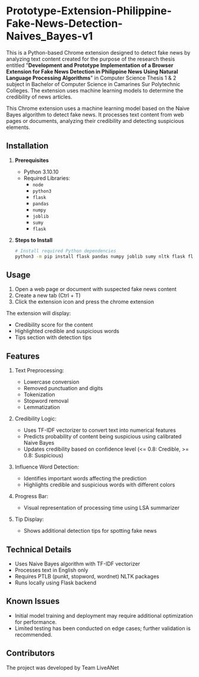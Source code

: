 # Prototype-Extension-Philippine-Fake-News-Detection-Naives_Bayes-v1

This is a Python-based Chrome extension designed to detect fake news by analyzing text content created for the purpose of the research thesis entitled "**Development and Prototype Implementation of a Browser Extension for Fake News Detection in Philippine News Using Natural Language Processing Algorithms**" in Computer Science Thesis 1 & 2 subject in Bachelor of Computer Science in Camarines Sur Polytechnic Colleges. The extension uses machine learning models to determine the credibility of news articles.


This Chrome extension uses a machine learning model based on the Naive Bayes algorithm to detect fake news. It processes text content from web pages or documents, analyzing their credibility and detecting suspicious elements.



## Installation

1. **Prerequisites**
   - Python 3.10.10
   - Required Libraries:
     - `node`
     - `python3`
     - `flask`
     - `pandas`
     - `numpy`
     - `joblib`
     - `sumy`
     - `flask`

2. **Steps to Install**
   ```bash
   # Install required Python dependencies
   python3 -m pip install flask pandas numpy joblib sumy nltk flask flask-cors

## Usage

1. Open a web page or document with suspected fake news content
2. Create a new tab (Ctrl + T)
3. Click the extension icon and press the chrome extension

The extension will display:
- Credibility score for the content
- Highlighted credible and suspicious words
- Tips section with detection tips

## Features

1. Text Preprocessing: 
   - Lowercase conversion
   - Removed punctuation and digits
   - Tokenization
   - Stopword removal
   - Lemmatization

2. Credibility Logic:
   - Uses TF-IDF vectorizer to convert text into numerical features
   - Predicts probability of content being suspicious using calibrated Naive Bayes
   - Updates credibility based on confidence level (<= 0.8: Credible, >= 0.8: Suspicious)

3. Influence Word Detection:
   - Identifies important words affecting the prediction
   - Highlights credible and suspicious words with different colors

4. Progress Bar:
   - Visual representation of processing time using LSA summarizer

5. Tip Display:
   - Shows additional detection tips for spotting fake news

## Technical Details

* Uses Naive Bayes algorithm with TF-IDF vectorizer
* Processes text in English only
* Requires PTLB (punkt, stopword, wordnet) NLTK packages
* Runs locally using Flask backend

## Known Issues
- Initial model training and deployment may require additional optimization for performance.
- Limited testing has been conducted on edge cases; further validation is recommended.

## Contributors
The project was developed by Team LiveANet

